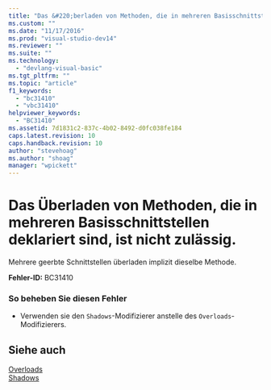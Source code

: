 ```yaml
---
title: "Das &#220;berladen von Methoden, die in mehreren Basisschnittstellen deklariert sind, ist nicht zul&#228;ssig. | Microsoft Docs"
ms.custom: ""
ms.date: "11/17/2016"
ms.prod: "visual-studio-dev14"
ms.reviewer: ""
ms.suite: ""
ms.technology: 
  - "devlang-visual-basic"
ms.tgt_pltfrm: ""
ms.topic: "article"
f1_keywords: 
  - "bc31410"
  - "vbc31410"
helpviewer_keywords: 
  - "BC31410"
ms.assetid: 7d1831c2-837c-4b02-8492-d0fc038fe184
caps.latest.revision: 10
caps.handback.revision: 10
author: "stevehoag"
ms.author: "shoag"
manager: "wpickett"
---
```

# Das &#220;berladen von Methoden, die in mehreren Basisschnittstellen deklariert sind, ist nicht zul&#228;ssig.
Mehrere geerbte Schnittstellen überladen implizit dieselbe Methode.  
  
 **Fehler\-ID:** BC31410  
  
### So beheben Sie diesen Fehler  
  
-   Verwenden sie den `Shadows`\-Modifizierer anstelle des `Overloads`\-Modifizierers.  
  
## Siehe auch  
 [Overloads](../../visual-basic/language-reference/modifiers/overloads.md)   
 [Shadows](../../visual-basic/language-reference/modifiers/shadows.md)